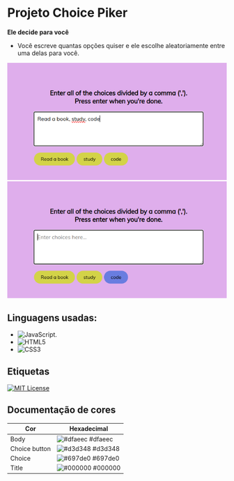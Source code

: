 # Projeto Choice Piker

**Ele decide para você**

- Você escreve quantas opções quiser e ele escolhe aleatoriamente entre uma delas para você.

![Alt text](image-1.png)
![Alt text](image.png)

## Linguagens usadas:

- ![JavaScript](https://img.shields.io/badge/JavaScript-668?style=for-the-badge&logo=javascript&logoColor=f7df1e).
- ![HTML5](https://img.shields.io/badge/HTML5-668?style=for-the-badge&logo=html5)
- ![CSS3](https://img.shields.io/badge/CSS3-668?style=for-the-badge&logo=css3&logoColor=264CE4)

## Etiquetas

[![MIT License](https://img.shields.io/badge/License-MIT-green.svg)](https://choosealicense.com/licenses/mit/)

## Documentação de cores

| Cor           | Hexadecimal                                                      |
| ------------- | ---------------------------------------------------------------- |
| Body          | ![#dfaeec](https://via.placeholder.com/10/dfaeec?text=+) #dfaeec |
| Choice button | ![#d3d348](https://via.placeholder.com/10/d3d348?text=+) #d3d348 |
| Choice        | ![#697de0](https://via.placeholder.com/10/697de0?text=+) #697de0 |
| Title         | ![#000000](https://via.placeholder.com/10/000000?text=+) #000000 |
